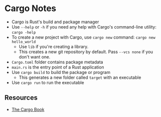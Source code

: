# Cargo Notes

- Cargo is Rust's build and package manager
- Use `--help` or `-h` if you need any help with Cargo's command-line utility:  `cargo -help`
- To create a new project with Cargo, use `cargo new` command: `cargo new hello_world`
  - Use `lib` if you're creating a library.
  - This creates a new git repository by default. Pass `--vcs none` if you don't want one.
- `Cargo.toml` folder contains package metadata
- `main.rs` is the entry point of a Rust application
- Use `cargo build` to build the package or program
  - This generates a new folder called `target` with an executable
- Use `cargo run` to run the executable

## Resources

- [The Cargo Book](https://doc.rust-lang.org/cargo/)
